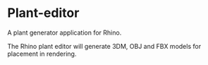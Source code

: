 # Plant-editor
A plant generator application for Rhino. 

The Rhino plant editor will generate 3DM, OBJ and FBX models for placement in rendering.

